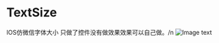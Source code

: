 # TextSize
IOS仿微信字体大小
只做了控件没有做效果效果可以自己做。/n
![Image text](https://github.com/htyo/iOS_FontSize/blob/master/iOS_FontSize.gif)
